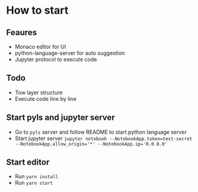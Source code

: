 # How to start

## Feaures

- Monaco editor for UI
- python-language-server for auto suggestion
- Jupyter protocol to execute code

## Todo
- Tow layer structure
- Execute code line by line

## Start pyls and jupyter server

- Go to `pyls` server and follow README to start python language server
- Start jupyter server `jupyter notebook --NotebookApp.token=test-secret --NotebookApp.allow_origin='*' --NotebookApp.ip='0.0.0.0'`

## Start editor

- Run `yarn install`
- Run `yarn start`
